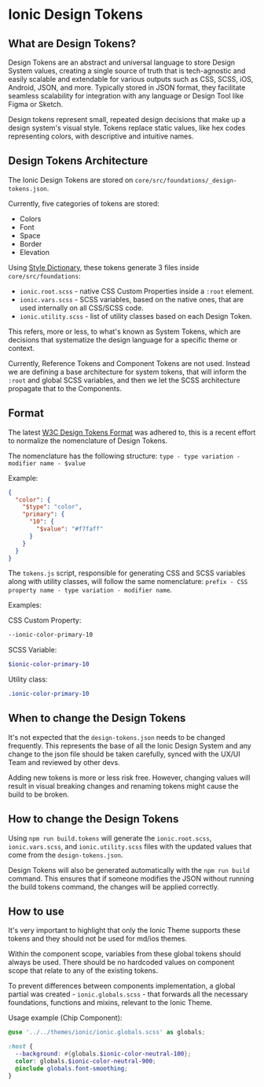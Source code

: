 # Ionic Design Tokens

## What are Design Tokens?

Design Tokens are an abstract and universal language to store Design System values, creating a single source of truth that is tech-agnostic and easily scalable and extendable for various outputs such as CSS, SCSS, iOS, Android, JSON, and more. Typically stored in JSON format, they facilitate seamless scalability for integration with any language or Design Tool like Figma or Sketch.

Design tokens represent small, repeated design decisions that make up a design system's visual style. Tokens replace static values, like hex codes representing colors, with descriptive and intuitive names.

## Design Tokens Architecture

The Ionic Design Tokens are stored on `core/src/foundations/_design-tokens.json`.

Currently, five categories of tokens are stored:

- Colors
- Font
- Space
- Border
- Elevation

Using [Style Dictionary](https://amzn.github.io/style-dictionary/), these tokens generate 3 files inside `core/src/foundations`:

- `ionic.root.scss` - native CSS Custom Properties inside a `:root` element.
- `ionic.vars.scss` - SCSS variables, based on the native ones, that are used internally on all CSS/SCSS code.
- `ionic.utility.scss` - list of utility classes based on each Design Token.

This refers, more or less, to what's known as System Tokens, which are decisions that systematize the design language for a specific theme or context.

Currently, Reference Tokens and Component Tokens are not used. Instead we are defining a base architecture for system tokens, that will inform the `:root` and global SCSS variables, and then we let the SCSS architecture propagate that to the Components.

## Format

The latest [W3C Design Tokens Format](https://design-tokens.github.io/community-group/format/) was adhered to, this is a recent effort to normalize the nomenclature of Design Tokens.

The nomenclature has the following structure: `type - type variation - modifier name - $value`

Example:

```json
{
  "color": {
    "$type": "color",
    "primary": {
      "10": {
        "$value": "#f7faff"
      }
    }
  }
}
```

The `tokens.js` script, responsible for generating CSS and SCSS variables along with utility classes, will follow the same nomenclature: `prefix - CSS property name - type variation - modifier name`.

Examples:

CSS Custom Property:

```css
--ionic-color-primary-10
```

SCSS Variable:

```scss
$ionic-color-primary-10
```

Utility class:

```css
.ionic-color-primary-10
```

## When to change the Design Tokens

It's not expected that the `design-tokens.json` needs to be changed frequently. This represents the base of all the Ionic Design System and any change to the json file should be taken carefully, synced with the UX/UI Team and reviewed by other devs.

Adding new tokens is more or less risk free. However, changing values will result in visual breaking changes and renaming tokens might cause the build to be broken.

## How to change the Design Tokens

Using `npm run build.tokens` will generate the `ionic.root.scss`, `ionic.vars.scss`, and `ionic.utility.scss` files with the updated values that come from the `design-tokens.json`.

Design Tokens will also be generated automatically with the `npm run build` command. This ensures that if someone modifies the JSON without running the build tokens command, the changes will be applied correctly.

## How to use

It's very important to highlight that only the Ionic Theme supports these tokens and they should not be used for md/ios themes.

Within the component scope, variables from these global tokens should always be used. There should be no hardcoded values on component scope that relate to any of the existing tokens.

To prevent differences between components implementation, a global partial was created - `ionic.globals.scss` - that forwards all the necessary foundations, functions and mixins, relevant to the Ionic Theme.

Usage example (Chip Component):

```scss
@use '../../themes/ionic/ionic.globals.scss' as globals;

:host {
  --background: #{globals.$ionic-color-neutral-100};
  color: globals.$ionic-color-neutral-900;
  @include globals.font-smoothing;
}
```
